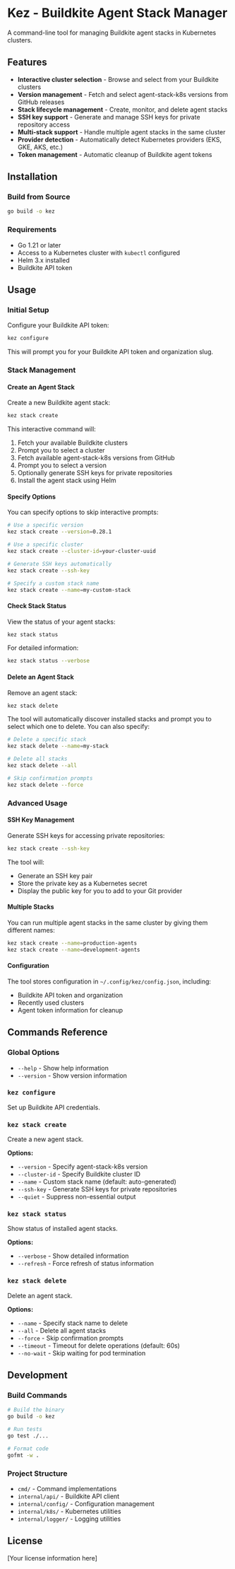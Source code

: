 # Kez - Buildkite Agent Stack Manager

A command-line tool for managing Buildkite agent stacks in Kubernetes clusters.

## Features

- **Interactive cluster selection** - Browse and select from your Buildkite clusters
- **Version management** - Fetch and select agent-stack-k8s versions from GitHub releases
- **Stack lifecycle management** - Create, monitor, and delete agent stacks
- **SSH key support** - Generate and manage SSH keys for private repository access
- **Multi-stack support** - Handle multiple agent stacks in the same cluster
- **Provider detection** - Automatically detect Kubernetes providers (EKS, GKE, AKS, etc.)
- **Token management** - Automatic cleanup of Buildkite agent tokens

## Installation

### Build from Source

```bash
go build -o kez
```

### Requirements

- Go 1.21 or later
- Access to a Kubernetes cluster with `kubectl` configured
- Helm 3.x installed
- Buildkite API token

## Usage

### Initial Setup

Configure your Buildkite API token:

```bash
kez configure
```

This will prompt you for your Buildkite API token and organization slug.

### Stack Management

#### Create an Agent Stack

Create a new Buildkite agent stack:

```bash
kez stack create
```

This interactive command will:
1. Fetch your available Buildkite clusters
2. Prompt you to select a cluster
3. Fetch available agent-stack-k8s versions from GitHub
4. Prompt you to select a version
5. Optionally generate SSH keys for private repositories
6. Install the agent stack using Helm

#### Specify Options

You can specify options to skip interactive prompts:

```bash
# Use a specific version
kez stack create --version=0.28.1

# Use a specific cluster
kez stack create --cluster-id=your-cluster-uuid

# Generate SSH keys automatically
kez stack create --ssh-key

# Specify a custom stack name
kez stack create --name=my-custom-stack
```

#### Check Stack Status

View the status of your agent stacks:

```bash
kez stack status
```

For detailed information:

```bash
kez stack status --verbose
```

#### Delete an Agent Stack

Remove an agent stack:

```bash
kez stack delete
```

The tool will automatically discover installed stacks and prompt you to select which one to delete. You can also specify:

```bash
# Delete a specific stack
kez stack delete --name=my-stack

# Delete all stacks
kez stack delete --all

# Skip confirmation prompts
kez stack delete --force
```

### Advanced Usage

#### SSH Key Management

Generate SSH keys for accessing private repositories:

```bash
kez stack create --ssh-key
```

The tool will:
- Generate an SSH key pair
- Store the private key as a Kubernetes secret
- Display the public key for you to add to your Git provider

#### Multiple Stacks

You can run multiple agent stacks in the same cluster by giving them different names:

```bash
kez stack create --name=production-agents
kez stack create --name=development-agents
```

#### Configuration

The tool stores configuration in `~/.config/kez/config.json`, including:
- Buildkite API token and organization
- Recently used clusters
- Agent token information for cleanup

## Commands Reference

### Global Options

- `--help` - Show help information
- `--version` - Show version information

### `kez configure`

Set up Buildkite API credentials.

### `kez stack create`

Create a new agent stack.

**Options:**
- `--version` - Specify agent-stack-k8s version
- `--cluster-id` - Specify Buildkite cluster ID
- `--name` - Custom stack name (default: auto-generated)
- `--ssh-key` - Generate SSH keys for private repositories
- `--quiet` - Suppress non-essential output

### `kez stack status`

Show status of installed agent stacks.

**Options:**
- `--verbose` - Show detailed information
- `--refresh` - Force refresh of status information

### `kez stack delete`

Delete an agent stack.

**Options:**
- `--name` - Specify stack name to delete
- `--all` - Delete all agent stacks
- `--force` - Skip confirmation prompts
- `--timeout` - Timeout for delete operations (default: 60s)
- `--no-wait` - Skip waiting for pod termination

## Development

### Build Commands

```bash
# Build the binary
go build -o kez

# Run tests
go test ./...

# Format code
gofmt -w .
```

### Project Structure

- `cmd/` - Command implementations
- `internal/api/` - Buildkite API client
- `internal/config/` - Configuration management
- `internal/k8s/` - Kubernetes utilities
- `internal/logger/` - Logging utilities

## License

[Your license information here]

